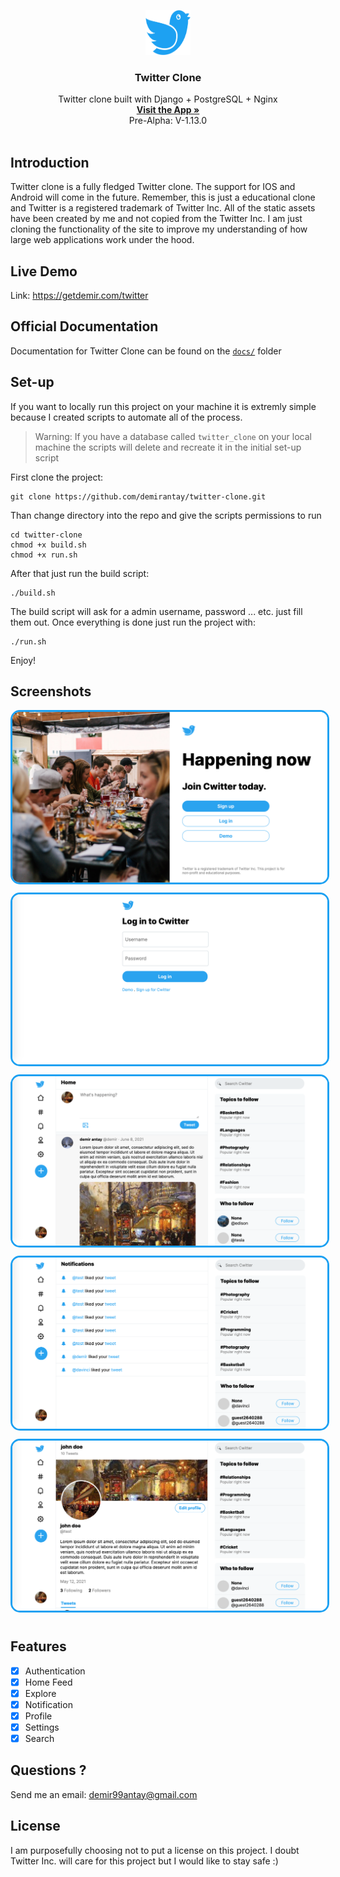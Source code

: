 <p align="center">
    <img src="branding/logo.png" alt="Repository logo" width="72" height="72">
</p>

<h3 align="center">Twitter Clone</h3>

<p align="center">
  Twitter clone built with Django + PostgreSQL + Nginx
  <br>
  <a href="https://getdemir.com/twitter"><strong>Visit the App »</strong></a>
  <br>
  Pre-Alpha: V-1.13.0
  <br>
  <br>
</p>

## Introduction

Twitter clone is a fully fledged Twitter clone. The support for IOS and Android will come in the future. Remember, this is just a educational clone and Twitter is a registered trademark of Twitter Inc. All of the static assets have been created by me and not copied from the Twitter Inc. I am just cloning the functionality of the site to improve my understanding of how large web applications work under the hood.

## Live Demo

Link: https://getdemir.com/twitter

## Official Documentation

Documentation for Twitter Clone can be found on the [`docs/`](./docs) folder

## Set-up

If you want to locally run this project on your machine it is extremly simple because I created scripts to automate all of the process.

> Warning: If you have a database called `twitter_clone` on your local machine the scripts will delete and recreate it in the initial set-up script

First clone the project:
```
git clone https://github.com/demirantay/twitter-clone.git
```
Than change directory into the repo and give the scripts permissions to run
```
cd twitter-clone
chmod +x build.sh
chmod +x run.sh
```
After that just run the build script:
```
./build.sh
```
The build script will ask for a admin username, password ... etc. just fill them out. Once everything is done just run the project with:
```
./run.sh
```
Enjoy!

## Screenshots

<img src="./docs/ss/1.png" style="border:3px solid #1DA1F2; border-radius:15px; margin-bottom:10px;">

<img src="./docs/ss/2.png" style="border:3px solid #1DA1F2; border-radius:15px; margin-bottom:10px;">

<img src="./docs/ss/3.png" style="border:3px solid #1DA1F2; border-radius:15px; margin-bottom:10px;">

<img src="./docs/ss/4.png" style="border:3px solid #1DA1F2; border-radius:15px; margin-bottom:10px;">

<img src="./docs/ss/5.png" style="border:3px solid #1DA1F2; border-radius:15px; margin-bottom:10px;">

## Features

- [x] Authentication
- [x] Home Feed
- [x] Explore
- [x] Notification
- [x] Profile
- [x] Settings
- [x] Search

## Questions ?

Send me an email: demir99antay@gmail.com

## License

I am purposefully choosing not to put a license on this project. I doubt Twitter Inc. will care for this project but I would like to stay safe :)
